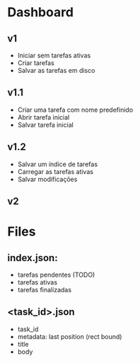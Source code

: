 # Dashboard

## v1
- Iniciar sem tarefas ativas
- Criar tarefas
- Salvar as tarefas em disco

## v1.1
- Criar uma tarefa com nome predefinido
- Abrir tarefa inicial
- Salvar tarefa inicial

## v1.2
- Salvar um índice de tarefas
- Carregar as tarefas ativas
- Salvar modificações

## v2



# Files

## index.json:
- tarefas pendentes (TODO)
- tarefas ativas
- tarefas finalizadas

## <task_id>.json
- task_id
- metadata: last position (rect bound)
- title
- body
